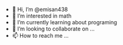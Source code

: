 - 👋 Hi, I’m @emisan438
- 👀 I’m interested in math
- 🌱 I’m currently learning about programing
- 💞️ I’m looking to collaborate on ...
- 📫 How to reach me ...

<!---
emisan438/emisan438 is a ✨ special ✨ repository because its `README.md` (this file) appears on your GitHub profile.
You can click the Preview link to take a look at your changes.
--->
